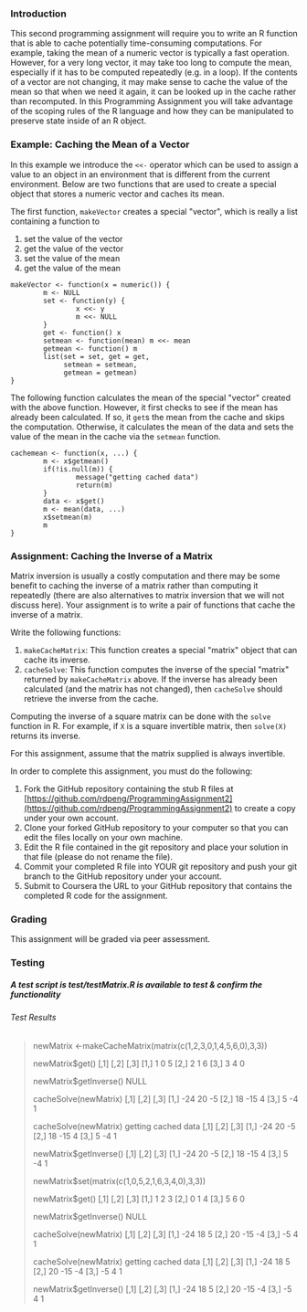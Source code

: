 ### Introduction

This second programming assignment will require you to write an R
function that is able to cache potentially time-consuming computations.
For example, taking the mean of a numeric vector is typically a fast
operation. However, for a very long vector, it may take too long to
compute the mean, especially if it has to be computed repeatedly (e.g.
in a loop). If the contents of a vector are not changing, it may make
sense to cache the value of the mean so that when we need it again, it
can be looked up in the cache rather than recomputed. In this
Programming Assignment you will take advantage of the scoping rules of
the R language and how they can be manipulated to preserve state inside
of an R object.

### Example: Caching the Mean of a Vector

In this example we introduce the `<<-` operator which can be used to
assign a value to an object in an environment that is different from the
current environment. Below are two functions that are used to create a
special object that stores a numeric vector and caches its mean.

The first function, `makeVector` creates a special "vector", which is
really a list containing a function to

1.  set the value of the vector
2.  get the value of the vector
3.  set the value of the mean
4.  get the value of the mean

<!-- -->

    makeVector <- function(x = numeric()) {
            m <- NULL
            set <- function(y) {
                    x <<- y
                    m <<- NULL
            }
            get <- function() x
            setmean <- function(mean) m <<- mean
            getmean <- function() m
            list(set = set, get = get,
                 setmean = setmean,
                 getmean = getmean)
    }

The following function calculates the mean of the special "vector"
created with the above function. However, it first checks to see if the
mean has already been calculated. If so, it `get`s the mean from the
cache and skips the computation. Otherwise, it calculates the mean of
the data and sets the value of the mean in the cache via the `setmean`
function.

    cachemean <- function(x, ...) {
            m <- x$getmean()
            if(!is.null(m)) {
                    message("getting cached data")
                    return(m)
            }
            data <- x$get()
            m <- mean(data, ...)
            x$setmean(m)
            m
    }

### Assignment: Caching the Inverse of a Matrix

Matrix inversion is usually a costly computation and there may be some
benefit to caching the inverse of a matrix rather than computing it
repeatedly (there are also alternatives to matrix inversion that we will
not discuss here). Your assignment is to write a pair of functions that
cache the inverse of a matrix.

Write the following functions:

1.  `makeCacheMatrix`: This function creates a special "matrix" object
    that can cache its inverse.
2.  `cacheSolve`: This function computes the inverse of the special
    "matrix" returned by `makeCacheMatrix` above. If the inverse has
    already been calculated (and the matrix has not changed), then
    `cacheSolve` should retrieve the inverse from the cache.

Computing the inverse of a square matrix can be done with the `solve`
function in R. For example, if `X` is a square invertible matrix, then
`solve(X)` returns its inverse.

For this assignment, assume that the matrix supplied is always
invertible.

In order to complete this assignment, you must do the following:

1.  Fork the GitHub repository containing the stub R files at
    [https://github.com/rdpeng/ProgrammingAssignment2](https://github.com/rdpeng/ProgrammingAssignment2)
    to create a copy under your own account.
2.  Clone your forked GitHub repository to your computer so that you can
    edit the files locally on your own machine.
3.  Edit the R file contained in the git repository and place your
    solution in that file (please do not rename the file).
4.  Commit your completed R file into YOUR git repository and push your
    git branch to the GitHub repository under your account.
5.  Submit to Coursera the URL to your GitHub repository that contains
    the completed R code for the assignment.

### Grading

This assignment will be graded via peer assessment.

### Testing

##### A test script is test/testMatrix.R is available to test & confirm the functionality

###### Test Results

> newMatrix <-makeCacheMatrix(matrix(c(1,2,3,0,1,4,5,6,0),3,3))
> 
> newMatrix$get()
     [,1] [,2] [,3]
[1,]    1    0    5
[2,]    2    1    6
[3,]    3    4    0
> 
> newMatrix$getInverse()
NULL
> 
> cacheSolve(newMatrix)
     [,1] [,2] [,3]
[1,]  -24   20   -5
[2,]   18  -15    4
[3,]    5   -4    1
> 
> cacheSolve(newMatrix)
getting cached data
     [,1] [,2] [,3]
[1,]  -24   20   -5
[2,]   18  -15    4
[3,]    5   -4    1
> 
> newMatrix$getInverse()
     [,1] [,2] [,3]
[1,]  -24   20   -5
[2,]   18  -15    4
[3,]    5   -4    1
> 
> newMatrix$set(matrix(c(1,0,5,2,1,6,3,4,0),3,3))
> 
> newMatrix$get()
     [,1] [,2] [,3]
[1,]    1    2    3
[2,]    0    1    4
[3,]    5    6    0
> 
> newMatrix$getInverse()
NULL
> 
> cacheSolve(newMatrix)
     [,1] [,2] [,3]
[1,]  -24   18    5
[2,]   20  -15   -4
[3,]   -5    4    1
> 
> cacheSolve(newMatrix)
getting cached data
     [,1] [,2] [,3]
[1,]  -24   18    5
[2,]   20  -15   -4
[3,]   -5    4    1
> 
> newMatrix$getInverse()
     [,1] [,2] [,3]
[1,]  -24   18    5
[2,]   20  -15   -4
[3,]   -5    4    1
> 


